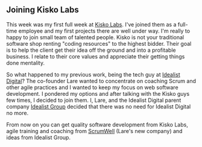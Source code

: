 ## Joining Kisko Labs

This week was my first full week at [Kisko Labs](http://kiskolabs.com/). I've joined them as a full-time employee and my first projects there are well under way. I'm really to happy to join small team of talented people. Kisko is not your traditional software shop renting "coding resources" to the highest bidder. Their goal is to help the client get their idea off the ground and into a profitable business. I relate to their core values and appreciate their getting things done mentality.

So what happened to my previous work, being the tech guy at [Idealist Digital](http://idealistdigital.fi)? The co-founder Lare wanted to concentrate on coaching Scrum and other agile practices and I wanted to keep my focus on web software development. I pondered my options and after talking with the Kisko guys few times, I decided to join them. I, Lare, and the Idealist Digital parent company [Idealist Group](http://idealist.fi/) decided that there was no need for Idealist Digital no more.

From now on you can get quality software development from Kisko Labs, agile training and coaching from [ScrumWell](http://scrumwell.com/) (Lare's new company) and ideas from Idealist Group.

